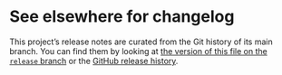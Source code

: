 # See elsewhere for changelog

This project’s release notes are curated from the Git history of its main
branch. You can find them by looking at [the version of this file on the
`release` branch][branch] or the [GitHub release history][gh-releases].

[branch]: https://github.com/WorldWideTelescope/wwt-webgl-engine/blob/release/research-app/CHANGELOG.md
[gh-releases]: https://github.com/WorldWideTelescope/wwt-webgl-engine/releases
